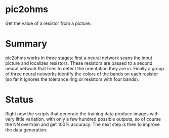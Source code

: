 # pic2ohms
Get the value of a resistor from a picture.

# Summary

pic2ohms works in three stages: first a neural network scans the input picture and localizes resistors. These resistors are passed to a second neural network that tries to detect the orientation they are in. Finally a group of three neural networks identify the colors of the bands on each resistor (so far it ignores the tolerance ring or resistors with four bands).

# Status

Right now the scripts that generate the training data produce images with very little variation, with only a few hundred possible outputs, so of course the NN overtrain and get 100% accuracy. The next step is then to improve the data generation.
